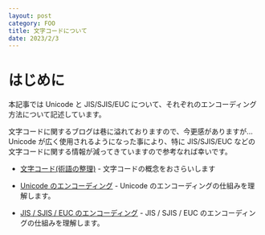```yaml
---
layout: post
category: FOO
title: 文字コードについて
date: 2023/2/3
---
```

# はじめに
本記事では Unicode と JIS/SJIS/EUC について、それぞれのエンコーディング方法について記述しています。

文字コードに関するブログは巷に溢れておりますので、今更感がありますが...
Unicode が広く使用されるようになった事により、特に JIS/SJIS/EUC などの文字コードに関する情報が減ってきていますので参考なれば幸いです。

 - [文字コード(術語の整理)](./01-charcd.html) - 文字コードの概念をおさらいします

 - [Unicode のエンコーディング](./02-unicode.html) - Unicode のエンコーディングの仕組みを理解します。 

 - [JIS / SJIS / EUC のエンコーディング](./03-jis-sjis-euc.html) - JIS / SJIS / EUC のエンコーディングの仕組みを理解します。 
